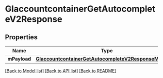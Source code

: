 # GlaccountcontainerGetAutocompleteV2Response

## Properties
Name | Type | Description | Notes
------------ | ------------- | ------------- | -------------
**mPayload** | [**GlaccountcontainerGetAutocompleteV2ResponseMPayload**](GlaccountcontainerGetAutocompleteV2ResponseMPayload.md) |  | 

[[Back to Model list]](../README.md#documentation-for-models) [[Back to API list]](../README.md#documentation-for-api-endpoints) [[Back to README]](../README.md)


